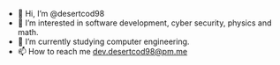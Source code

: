- 👋 Hi, I’m @desertcod98
- 👀 I’m interested in software development, cyber security, physics and math.
- 🌱 I’m currently studying computer engineering.
- 📫 How to reach me dev.desertcod98@pm.me

<!---
desertcod98/desertcod98 is a ✨ special ✨ repository because its `README.md` (this file) appears on your GitHub profile.
You can click the Preview link to take a look at your changes.
--->
